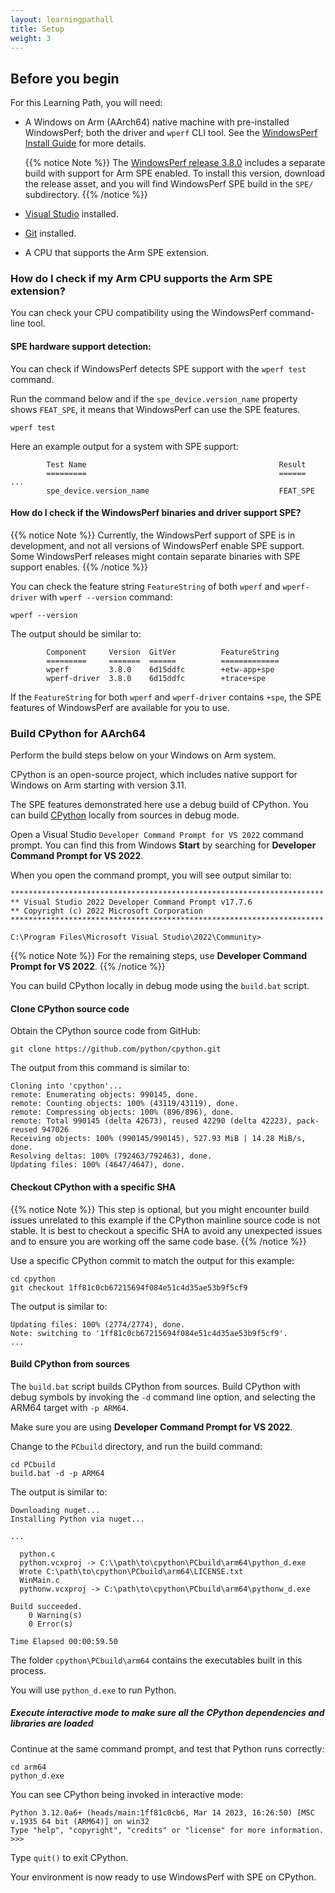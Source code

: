 ```yaml
---
layout: learningpathall
title: Setup 
weight: 3
---
```



## Before you begin

For this Learning Path, you will need:

* A Windows on Arm (AArch64) native machine with pre-installed WindowsPerf; both the driver and `wperf` CLI tool. See the [WindowsPerf Install Guide](/install-guides/wperf/) for more details.
  
  {{% notice Note %}}
The [WindowsPerf release 3.8.0](https://github.com/arm-developer-tools/windowsperf/releases/tag/3.8.0) includes a separate build with support for Arm SPE enabled. To install this version, download the release asset, and you will find WindowsPerf SPE build in the `SPE/` subdirectory.
{{% /notice %}}
* [Visual Studio](/install-guides/vs-woa/) installed.
* [Git](/install-guides/git-woa/) installed.
* A CPU that supports the Arm SPE extension. 

### How do I check if my Arm CPU supports the Arm SPE extension?

You can check your CPU compatibility using the WindowsPerf command-line tool. 

#### SPE hardware support detection:

You can check if WindowsPerf detects SPE support with the `wperf test` command. 

Run the command below and if the `spe_device.version_name` property shows `FEAT_SPE`, it means that WindowsPerf can use the SPE features. 

```console
wperf test
```

Here an example output for a system with SPE support:

```output
        Test Name                                           Result
        =========                                           ======
...
        spe_device.version_name                             FEAT_SPE
```

#### How do I check if the WindowsPerf binaries and driver support SPE?

{{% notice Note %}}
Currently, the WindowsPerf support of SPE is in development, and not all versions of WindowsPerf enable SPE support. Some WindowsPerf releases might contain separate binaries with SPE support enables.
{{% /notice %}}

You can check the feature string `FeatureString` of both `wperf` and `wperf-driver` with `wperf --version` command:

```console
wperf --version
```

The output should be similar to:

```output
        Component     Version  GitVer          FeatureString
        =========     =======  ======          =============
        wperf         3.8.0    6d15ddfc        +etw-app+spe
        wperf-driver  3.8.0    6d15ddfc        +trace+spe
```

If the `FeatureString` for both `wperf` and `wperf-driver` contains `+spe`, the SPE features of WindowsPerf are available for you to use.

### Build CPython for AArch64

Perform the build steps below on your Windows on Arm system.

CPython is an open-source project, which includes native support for Windows on Arm starting with version 3.11. 

The SPE features demonstrated here use a debug build of CPython. You can build [CPython](https://github.com/python/cpython) locally from sources in debug mode.

Open a Visual Studio `Developer Command Prompt for VS 2022` command prompt. You can find this from Windows **Start** by searching for **Developer Command Prompt for VS 2022**.

When you open the command prompt, you will see output similar to:

```output
**********************************************************************
** Visual Studio 2022 Developer Command Prompt v17.7.6
** Copyright (c) 2022 Microsoft Corporation
**********************************************************************

C:\Program Files\Microsoft Visual Studio\2022\Community>
```

{{% notice Note %}}
For the remaining steps, use **Developer Command Prompt for VS 2022**. 
{{% /notice %}}

You can build CPython locally in debug mode using the `build.bat` script. 

#### Clone CPython source code

Obtain the CPython source code from GitHub:

```command
git clone https://github.com/python/cpython.git
```

The output from this command is similar to:

```output
Cloning into 'cpython'...
remote: Enumerating objects: 990145, done.
remote: Counting objects: 100% (43119/43119), done.
remote: Compressing objects: 100% (896/896), done.
remote: Total 990145 (delta 42673), reused 42290 (delta 42223), pack-reused 947026
Receiving objects: 100% (990145/990145), 527.93 MiB | 14.28 MiB/s, done.
Resolving deltas: 100% (792463/792463), done.
Updating files: 100% (4647/4647), done.
```

#### Checkout CPython with a specific SHA

{{% notice Note %}}
This step is optional, but you might encounter build issues unrelated to this example if the CPython mainline source code is not stable. It is best to checkout a specific SHA to avoid any unexpected issues and to ensure you are working off the same code base.
{{% /notice %}}

Use a specific CPython commit to match the output for this example:

```console
cd cpython
git checkout 1ff81c0cb67215694f084e51c4d35ae53b9f5cf9
```
The output is similar to:

```output
Updating files: 100% (2774/2774), done.
Note: switching to '1ff81c0cb67215694f084e51c4d35ae53b9f5cf9'.
...
```

#### Build CPython from sources

The `build.bat` script builds CPython from sources. Build CPython with debug symbols by invoking the `-d` command line option, and selecting the ARM64 target with `-p ARM64`.

Make sure you are using **Developer Command Prompt for VS 2022**.

Change to the `PCbuild` directory, and run the build command:

```console
cd PCbuild
build.bat -d -p ARM64
```

The output is similar to:

```output
Downloading nuget...
Installing Python via nuget...

...

  python.c
  python.vcxproj -> C:\\path\to\cpython\PCbuild\arm64\python_d.exe
  Wrote C:\path\to\cpython\PCbuild\arm64\LICENSE.txt
  WinMain.c
  pythonw.vcxproj -> C:\path\to\cpython\PCbuild\arm64\pythonw_d.exe

Build succeeded.
    0 Warning(s)
    0 Error(s)

Time Elapsed 00:00:59.50
```

The folder `cpython\PCbuild\arm64` contains the executables built in this process. 

You will use `python_d.exe` to run Python.

##### Execute interactive mode to make sure all the CPython dependencies and libraries are loaded

Continue at the same command prompt, and test that Python runs correctly:

```console
cd arm64
python_d.exe
```

You can see CPython being invoked in interactive mode:

```output
Python 3.12.0a6+ (heads/main:1ff81c0cb6, Mar 14 2023, 16:26:50) [MSC v.1935 64 bit (ARM64)] on win32
Type "help", "copyright", "credits" or "license" for more information.
>>>
```

Type `quit()` to exit CPython.

Your environment is now ready to use WindowsPerf with SPE on CPython. 
